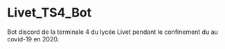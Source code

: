 # Livet_TS4_Bot
Bot discord de la terminale 4 du lycée Livet pendant le confinement du au covid-19 en 2020.
